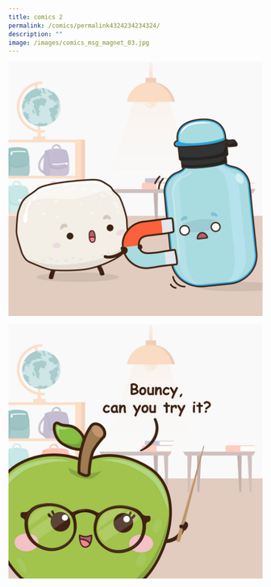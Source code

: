 ```yaml
---
title: comics 2
permalink: /comics/permalink4324234234324/
description: ""
image: /images/comics_msg_magnet_03.jpg
---
```

![](/images/comics_msg_magnet_04.jpg)

![](/images/comics_msg_magnet_02.jpg)